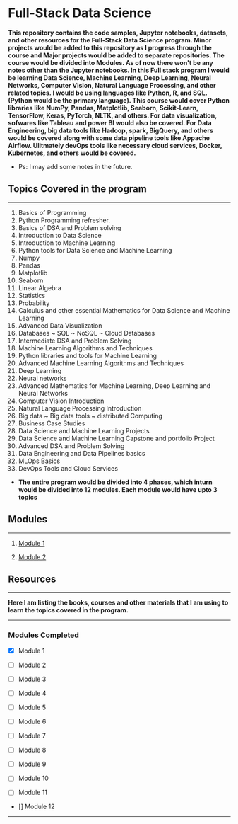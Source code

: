 # Full-Stack Data Science

**This repository contains the code samples, Jupyter notebooks, datasets, and other resources for the Full-Stack Data Science program. Minor projects would be added to this repository as I progress through the course and Major projects would be added to separate repositories. The course would be divided into Modules. As of now there won't be any notes other than the Jupyter notebooks. In this Full stack program I would be learning Data Science, Machine Learning, Deep Learning, Neural Networks, Computer Vision, Natural Language Processing, and other related topics. I would be using languages like Python, R, and SQL. (Python would be the primary language). This course would cover Python libraries like NumPy, Pandas, Matplotlib, Seaborn, Scikit-Learn, TensorFlow, Keras, PyTorch, NLTK, and others. For data visualization, sofwares like Tableau and power BI would also be covered. For Data Engineering, big data tools like Hadoop, spark, BigQuery, and others would be covered along with some data pipeline tools like Appache Airflow. Ulitmately devOps tools like necessary cloud services, Docker, Kubernetes, and others would be covered.**

- Ps: I may add some notes in the future.

## Topics Covered in the program

---

1. Basics of Programming
2. Python Programming refresher.
3. Basics of DSA and Problem solving
4. Introduction to Data Science
5. Introduction to Machine Learning
6. Python tools for Data Science and Machine Learning
7. Numpy
8. Pandas
9. Matplotlib
10. Seaborn
11. Linear Algebra
12. Statistics
13. Probability
14. Calculus and other essential Mathematics for Data Science and Machine Learning
15. Advanced Data Visualization
16. Databases ~ SQL ~ NoSQL ~ Cloud Databases
17. Intermediate DSA and Problem Solving
18. Machine Learning Algorithms and Techniques
19. Python libraries and tools for Machine Learning
20. Advanced Machine Learning Algorithms and Techniques
21. Deep Learning
22. Neural networks
23. Advanced Mathematics for Machine Learning, Deep Learning and Neural Networks
24. Computer Vision Introduction
25. Natural Language Processing Introduction
26. Big data ~ Big data tools ~ distributed Computing
27. Business Case Studies
28. Data Science and Machine Learning Projects
29. Data Science and Machine Learning Capstone and portfolio Project
30. Advanced DSA and Problem Solving
31. Data Engineering and Data Pipelines basics
32. MLOps Basics
33. DevOps Tools and Cloud Services

- **The entire program would be divided into 4 phases, which inturn would be divided into 12 modules. Each module would have upto 3 topics**
  
## Modules

---

 1. [Module 1](https://github.com/kannanjayachandran/Data_Science---Machine_Learning/tree/main/Module1)

 2. [Module 2](https://github.com/kannanjayachandran/Data_Science---Machine_Learning/tree/main/Module2)

## Resources

---

**Here I am listing the books, courses and other materials that I am using to learn the topics covered in the program.**

---

### Modules Completed

- [x] Module 1

- [ ] Module 2

- [ ] Module 3

- [ ] Module 4

- [ ] Module 5

- [ ] Module 6

- [ ] Module 7

- [ ] Module 8

- [ ] Module 9

- [ ] Module 10

- [ ] Module 11

- [] Module 12

---
